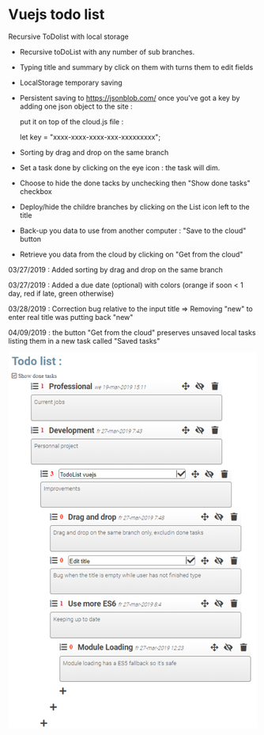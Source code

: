 # Vuejs todo list
Recursive ToDolist with local storage

- Recursive toDoList with any number of sub branches.

- Typing title and summary by click on them with turns them to edit fields

- LocalStorage temporary saving

- Persistent saving to https://jsonblob.com/ once you've got a key by adding one json object to the site : 

  put it on top of the cloud.js file :
  
  let key = "xxxx-xxxx-xxxx-xxx-xxxxxxxxx";
  
- Sorting by drag and drop on the same branch

- Set a task done by clicking on the eye icon : the task will dim. 

- Choose to hide the done tacks by unchecking then "Show done tasks" checkbox

- Deploy/hide the childre branches by clicking on the List icon left to the title

- Back-up you data to use from another computer : "Save to the cloud" button

- Retrieve you data from the cloud by clicking on "Get from the cloud"

03/27/2019 : Added sorting by drag and drop on the same branch

03/27/2019 : Added a due date (optional) with colors (orange if soon < 1 day, red if late, green otherwise)

03/28/2019 : Correction bug relative to the input title => Removing "new" to enter real title was putting back "new"

04/09/2019 : the button "Get from the cloud" preserves unsaved local tasks listing them in a new task called "Saved tasks"

![screen shot](https://raw.githubusercontent.com/PhilippeMarcMeyer/Learning-Vuejs/master/screen.png)
